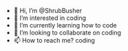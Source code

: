- 👋 Hi, I’m @ShrubBusher
- 👀 I’m interested in coding
- 🌱 I’m currently learning how to code
- 💞️ I’m looking to collaborate on coding
- 📫 How to reach me? coding

<!---
ShrubBusher/ShrubBusher is a ✨ special ✨ repository because its `README.md` (this file) appears on your GitHub profile.
You can click the Preview link to take a look at your changes.
--->
